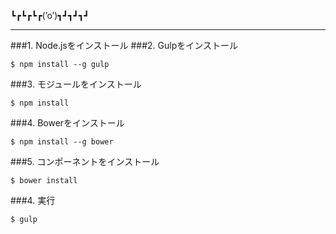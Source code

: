 ┗┏┗┏┗┏(’o’)┓┛┓┛┓┛

-----

###1. Node.jsをインストール
###2. Gulpをインストール

    $ npm install --g gulp

###3. モジュールをインストール

    $ npm install

###4. Bowerをインストール

    $ npm install --g bower

###5. コンポーネントをインストール

    $ bower install

###4. 実行

    $ gulp